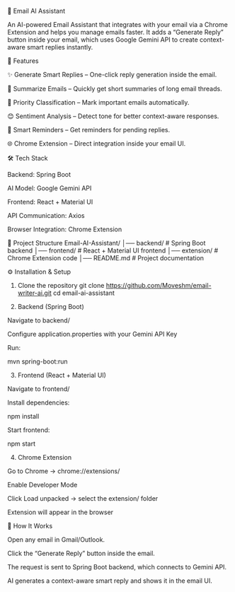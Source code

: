 📧 Email AI Assistant

An AI-powered Email Assistant that integrates with your email via a Chrome Extension and helps you manage emails faster. It adds a “Generate Reply” button inside your email, which uses Google Gemini API to create context-aware smart replies instantly.

🚀 Features

✨ Generate Smart Replies – One-click reply generation inside the email.

📝 Summarize Emails – Quickly get short summaries of long email threads.

📌 Priority Classification – Mark important emails automatically.

😊 Sentiment Analysis – Detect tone for better context-aware responses.

🔔 Smart Reminders – Get reminders for pending replies.

🌐 Chrome Extension – Direct integration inside your email UI.

🛠️ Tech Stack

Backend: Spring Boot

AI Model: Google Gemini API

Frontend: React + Material UI

API Communication: Axios

Browser Integration: Chrome Extension

📂 Project Structure
Email-AI-Assistant/
│── backend/         # Spring Boot backend
│── frontend/        # React + Material UI frontend
│── extension/       # Chrome Extension code
│── README.md        # Project documentation


⚙️ Installation & Setup
1. Clone the repository
git clone https://github.com/Moveshm/email-writer-ai.git
cd email-ai-assistant

2. Backend (Spring Boot)

Navigate to backend/

Configure application.properties with your Gemini API Key

Run:

mvn spring-boot:run

3. Frontend (React + Material UI)

Navigate to frontend/

Install dependencies:

npm install


Start frontend:

npm start

4. Chrome Extension

Go to Chrome → chrome://extensions/

Enable Developer Mode

Click Load unpacked → select the extension/ folder

Extension will appear in the browser

🎯 How It Works

Open any email in Gmail/Outlook.

Click the “Generate Reply” button inside the email.

The request is sent to Spring Boot backend, which connects to Gemini API.

AI generates a context-aware smart reply and shows it in the email UI.
